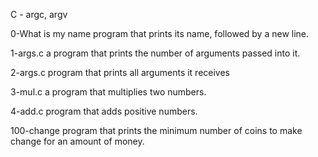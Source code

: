  C - argc, argv

0-What is my name
 program that prints its name, followed by a new line.

1-args.c
 a program that prints the number of arguments passed into it.

2-args.c
 program that prints all arguments it receives

3-mul.c
a program that multiplies two numbers.

4-add.c
program that adds positive numbers.

100-change
 program that prints the minimum number of coins to make change for an amount of money.
